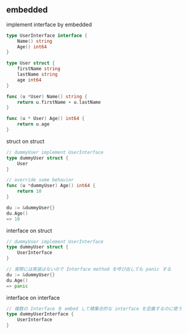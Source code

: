 ## embedded
implement interface by embedded
```go
type UserInterface interface {
    Name() string
    Age() int64
}

type User struct {
    firstName string
    lastName string
    age int64
}

func (u *User) Name() string {
    return u.firstName + u.lastName
}

func (u * User) Age() int64 {
    return u.age
}
```

struct on struct
```go
// dummyUser implement UserInterface
type dummyUser struct {
    User
}

// override some behavior
func (u *dummyUser) Age() int64 {
    return 10
}

du := &dummyUser{}
du.Age()
=> 10
```

interface on struct
```go
// dummyUser implement UserInterface
type dummyUser struct {
    UserInterface
}

// 実際には実装はないので Interface method を呼び出しても panic する
du := &dummyUser{}
du.Age()
=> panic
```

interface on interface
```go
// 複数の Interface を embed して積集合的な interface を定義するのに使う
type dummyUserInterface {
    UserInterface
}
```

